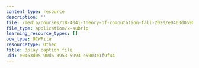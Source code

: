 ```yaml
---
content_type: resource
description: ''
file: /media/courses/18-404j-theory-of-computation-fall-2020/e0463d0590d639535993e5003e1f9f44_iZPzBHGDsWI.srt
file_type: application/x-subrip
learning_resource_types: []
ocw_type: OCWFile
resourcetype: Other
title: 3play caption file
uid: e0463d05-90d6-3953-5993-e5003e1f9f44
---
```

